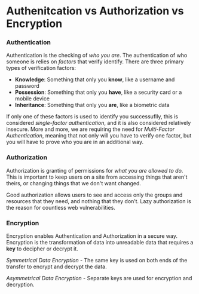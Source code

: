 # Authenitcation vs Authorization vs Encryption

### Authentication

Authentication is the checking of *who you are*. The authentication of who someone is relies on *factors* that verify identify. There are three primary types of verification factors:

- **Knowledge**: Something that only you **know**, like a username and password
- **Possession**: Something that only you **have**, like a security card or a mobile device
- **Inheritance**: Something that only you **are**, like a biometric data

If only one of these factors is used to identify you successuflly, this is considered *single-factor authentication*, and it is also considered relatively insecure. More and more, we are requiring the need for *Multi-Factor Authentication*, meaning that not only will you have to verify one factor, but you will have to prove who you are in an additional way.

### Authorization

Authorization is granting of permissions for *what you are allowed to do*. This is important to keep users on a site from accessing things that aren't theirs, or changing things that we don't want changed.

Good authorization allows users to see and access only the groups and resources that they need, and nothing that they don’t. Lazy authorization is the reason for countless web vulnerabilities.

### Encryption

Encryption enables Authentication and Authorization in a secure way. Encryption is the transformation of data into unreadable data that requires a **key** to decipher or decrypt it.

*Symmetrical Data Encryption* - The same key is used on both ends of the transfer to encrypt and decrypt the data.

*Asymmetrical Data Encryption* - Separate keys are used for encryption and decryption.
